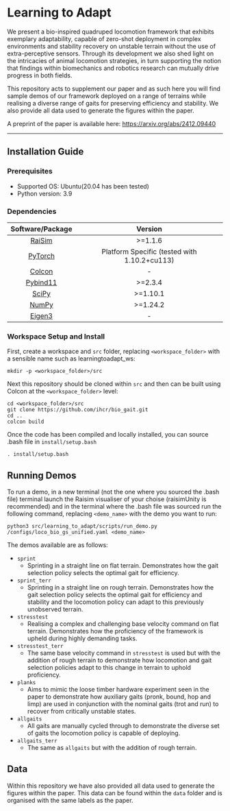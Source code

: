 # Learning to Adapt

We present a bio-inspired quadruped locomotion framework that exhibits exemplary adaptability, capable of zero-shot deployment in complex environments and stability recovery on unstable terrain without the use of extra-perceptive sensors. Through its development we also shed light on the intricacies of animal locomotion strategies, in turn supporting the notion that findings within biomechanics and robotics research can mutually drive progress in both fields.

This repository acts to supplement our paper and as such here you will find sample demos of our framework deployed on a range of terrains while realising a diverse range of gaits for preserving efficiency and stability. We also provide all data used to generate the figures within the paper.

A preprint of the paper is available here: https://arxiv.org/abs/2412.09440

-------------------

## Installation Guide

### Prerequisites

- Supported OS: Ubuntu(20.04 has been tested)
- Python version: 3.9


### Dependencies
| Software/Package | Version |
|:--:|:--:|
| [RaiSim](https://raisim.com/) | \>=1.1.6 |
| [PyTorch](https://pytorch.org/) | Platform Specific (tested with 1.10.2+cu113) |
| [Colcon](https://colcon.readthedocs.io/en/released/) | - |
| [Pybind11](https://pybind11.readthedocs.io/en/stable/index.html) | \>=2.3.4 |
| [SciPy](https://scipy.org/) | \>=1.10.1 |
| [NumPy](https://numpy.org/) | \>=1.24.2 |
| [Eigen3](https://eigen.tuxfamily.org/index.php?title=Main_Page) | - |

### Workspace Setup and Install
First, create a workspace and `src` folder, replacing `<workspace_folder>` with a sensible name such as learningtoadapt_ws:
```
mkdir -p <workspace_folder>/src
```
Next this repository should be cloned within `src` and then can be built using Colcon at the `<workspace_folder>` level:
```
cd <workspace_folder>/src
git clone https://github.com/ihcr/bio_gait.git
cd ..
colcon build
```
Once the code has been compiled and locally installed, you can source .bash file in `install/setup.bash`
```
. install/setup.bash
```

## Running Demos
To run a demo, in a new terminal (not the one where you sourced the .bash file) terminal launch the Raisim visualiser of your choise (raisimUnity is recommended) and in the terminal where the .bash file was sourced run the following command, replacing `<demo_name>` with the demo you want to run:
```
python3 src/learning_to_adapt/scripts/run_demo.py /configs/loco_bio_gs_unified.yaml <demo_name>
```
The demos available are as follows:
- `sprint`
    - Sprinting in a straight line on flat terrain. Demonstrates how the gait selection policy selects the optimal gait for efficiency.
- `sprint_terr`
    - Sprinting in a straight line on rough terrain. Demonstrates how the gait selection policy selects the optimal gait for efficiency and stability and the locomotion policy can adapt to this previously unobserved terrain.
- `stresstest`
    - Realising a complex and challenging base velocity command on flat terrain. Demonstrates how the proficiency of the framework is upheld during highly demanding tasks.
- `stresstest_terr`
    - The same base velocity command in `stresstest` is used but with the addition of rough terrain to demonstrate how locomotion and gait selection policies adapt to this change in terrain to uphold proficiency.
- `planks`
    - Aims to mimic the loose timber hardware experiment seen in the paper to demonstrate how auxiliary gaits (pronk, bound, hop and limp) are used in conjunction with the nominal gaits (trot and run) to recover from critically unstable states.
- `allgaits`
    - All gaits are manually cycled through to demonstrate the diverse set of gaits the locomotion policy is capable of deploying.
- `allgaits_terr`
    - The same as `allgaits` but with the addition of rough terrain.
    
## Data
Within this repository we have also provided all data used to generate the figures within the paper. This data can be found within the `data` folder and is organised with the same labels as the paper.
